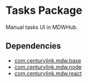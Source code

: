 # Tasks Package

Manual tasks UI in MDWHub.
  
## Dependencies
  - [com.centurylink.mdw.base](https://github.com/CenturyLinkCloud/mdw/blob/master/mdw-workflow/assets/com/centurylink/mdw/base/readme.md)
  - [com.centurylink.mdw.node](https://github.com/CenturyLinkCloud/mdw/blob/master/mdw-workflow/assets/com/centurylink/mdw/node/readme.md)
  - [com.centurylink.mdw.react](https://github.com/CenturyLinkCloud/mdw/blob/master/mdw-workflow/assets/com/centurylink/mdw/react/readme.md)
  
